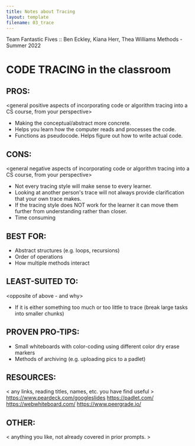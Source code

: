 ```yaml
---
title: Notes about Tracing
layout: template
filename: 03_trace
---
```


Team Fantastic Fives :: Ben Eckley, Kiana Herr, Thea Williams
Methods - Summer 2022

CODE TRACING in the classroom
======================================


PROS:
---------------------------------------
<general positive aspects of incorporating code or algorithm tracing into a CS course, from your perspective>

- Making the conceptual/abstract more concrete. 
- Helps you learn how the computer reads and processes the code.
- Functions as pseudocode. Helps figure out how to write actual code.


CONS:
---------------------------------------
<general negative aspects of incorporating code or algorithm tracing into a CS course, from your perspective>

- Not every tracing style will make sense to every learner.
- Looking at another person's trace will not always provide clarification that your own trace makes.
- If the tracing style does NOT work for the learner it can move them further from understanding rather than closer.
- Time consuming


BEST FOR:
---------------------------------------
<types of activities from courses you teach or have taught that could benefit from an emphasis on tracing>

* Abstract structures (e.g. loops, recursions)
* Order of operations
* How multiple methods interact


LEAST-SUITED TO:
---------------------------------------
<opposite of above - and why>

* If it is either something too much or too little to trace (break large tasks into smaller chunks)


PROVEN PRO-TIPS:
---------------------------------------

* Small whiteboards with color-coding using different color dry erase markers
* Methods of archiving (e.g. uploading pics to a padlet)


RESOURCES:
---------------------------------------
< any links, reading titles, names, etc. you have find useful >
https://www.peardeck.com/googleslides
https://padlet.com/
https://webwhiteboard.com/
https://www.peergrade.io/

OTHER:
---------------------------------------
< anything you like, not already covered in prior prompts. >
